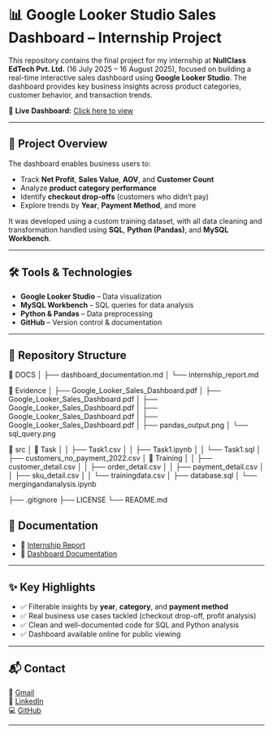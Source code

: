 # 📊 Google Looker Studio Sales Dashboard – Internship Project

This repository contains the final project for my internship at **NullClass EdTech Pvt. Ltd.** (16 July 2025 – 16 August 2025), focused on building a real-time interactive sales dashboard using **Google Looker Studio**. The dashboard provides key business insights across product categories, customer behavior, and transaction trends.

🔗 **Live Dashboard:** [Click here to view](https://lookerstudio.google.com/s/hNlcRJtDlZU)

---

## 🚀 Project Overview

The dashboard enables business users to:
- Track **Net Profit**, **Sales Value**, **AOV**, and **Customer Count**
- Analyze **product category performance**
- Identify **checkout drop-offs** (customers who didn’t pay)
- Explore trends by **Year**, **Payment Method**, and more

It was developed using a custom training dataset, with all data cleaning and transformation handled using **SQL**, **Python (Pandas)**, and **MySQL Workbench**.

---

## 🛠 Tools & Technologies

- **Google Looker Studio** – Data visualization
- **MySQL Workbench** – SQL queries for data analysis
- **Python & Pandas** – Data preprocessing
- **GitHub** – Version control & documentation

---

## 📂 Repository Structure

📁 DOCS
│   ├── dashboard_documentation.md
│   └── internship_report.md

📁 Evidence
│   ├── Google_Looker_Sales_Dashboard.pdf
│   ├── Google_Looker_Sales_Dashboard.pdf
│   ├── Google_Looker_Sales_Dashboard.pdf
│   ├── Google_Looker_Sales_Dashboard.pdf
│   ├── Google_Looker_Sales_Dashboard.pdf
│   ├── pandas_output.png
│   └── sql_query.png

📁 src
│   📁 Task
│   │   ├── Task1.csv
│   │   ├── Task1.ipynb
│   │   └── Task1.sql
│   ├── customers_no_payment_2022.csv
│   📁 Training
│   │   ├── customer_detail.csv
│   │   ├── order_detail.csv
│   │   ├── payment_detail.csv
│   │   ├── sku_detail.csv
│   │   └── trainingdata.csv
│   ├── database.sql
│   └── mergingandanalysis.ipynb

├── .gitignore
├── LICENSE
└── README.md


## 📄 Documentation

- 📘 [Internship Report](docs/internship_report.md)
- 📗 [Dashboard Documentation](docs/dashboard_documentation.md)

---

## ✨ Key Highlights

- ✅ Filterable insights by **year**, **category**, and **payment method**
- ✅ Real business use cases tackled (checkout drop-off, profit analysis)
- ✅ Clean and well-documented code for SQL and Python analysis
- ✅ Dashboard available online for public viewing

---

## 📬 Contact
📧 [Gmail](mailto:xrahman088@gmail.com)  
💼 [LinkedIn](https://www.linkedin.com/in/%20rayan-rahman-xt67)  
💻 [GitHub](https://github.com/xt67)



---

